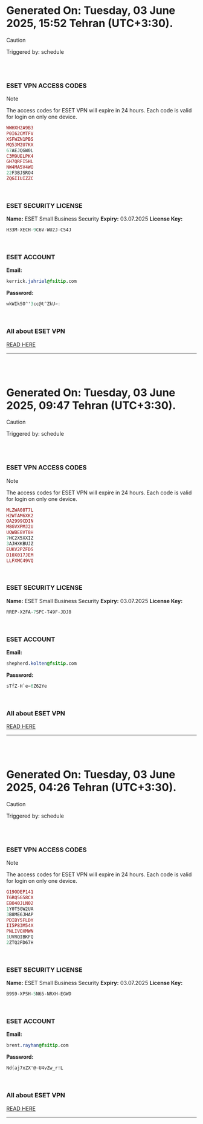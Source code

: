 # Generated On: Tuesday, 03 June 2025, 15:52 Tehran (UTC+3:30).

> [!CAUTION]
> Triggered by: schedule

<br><br>

### ESET VPN ACCESS CODES

> [!NOTE]
> The access codes for ESET VPN will expire in 24 hours.
> Each code is valid for login on only one device.

```ruby
WWHXH2A9B3
P0I62CMTFV
XSFWZN1PBS
MQ53M2U7KX
67AEJQGW0L
C3M9UELPK4
GH7QRFI5HL
NW4MA5V4WO
22F3BJSRO4
ZQGIIUIZZC
```

<br>

### ESET SECURITY LICENSE

**Name:** ESET Small Business Security
**Expiry:** 03.07.2025
**License Key:**

```POV-Ray SDL
H33M-XECH-9C6V-WU2J-C54J
```

<br>

### ESET ACCOUNT

**Email:**

```CSS
kerrick.jahriel@fsitip.com
```

**Password:**

```POV-Ray SDL
wkWIkSO^'3cc@t^ZkU>:
```

<br>

### All about ESET VPN

[READ HERE](https://t.me/F_NiREvil/2113)

---

<br><br>

# Generated On: Tuesday, 03 June 2025, 09:47 Tehran (UTC+3:30).

> [!CAUTION]
> Triggered by: schedule

<br><br>

### ESET VPN ACCESS CODES

> [!NOTE]
> The access codes for ESET VPN will expire in 24 hours.
> Each code is valid for login on only one device.

```ruby
MLZWA08T7L
H2WTAM6XK2
OA2999CDIN
M8GVXPMJ2U
UQWBE8VT8H
7HC2X5XXIZ
3AJHXKBUJZ
EUKV2PZFDS
D10X017JEM
LLFXMC49VQ
```

<br>

### ESET SECURITY LICENSE

**Name:** ESET Small Business Security
**Expiry:** 03.07.2025
**License Key:**

```POV-Ray SDL
RREP-X2FA-7SPC-T49F-JDJ8
```

<br>

### ESET ACCOUNT

**Email:**

```CSS
shepherd.kolten@fsitip.com
```

**Password:**

```POV-Ray SDL
sTfZ-H`e=6Z62Ye
```

<br>

### All about ESET VPN

[READ HERE](https://t.me/F_NiREvil/2113)

---

<br><br>

# Generated On: Tuesday, 03 June 2025, 04:26 Tehran (UTC+3:30).

> [!CAUTION]
> Triggered by: schedule

<br><br>

### ESET VPN ACCESS CODES

> [!NOTE]
> The access codes for ESET VPN will expire in 24 hours.
> Each code is valid for login on only one device.

```ruby
G19ODEP141
T6RQ5G58CX
EBO40JLN02
1Y0T5GW2UA
3B8ME6JHAP
PDIBY5FLDY
II5P83M54X
PNLIVOXMWN
1UVRQIBKFQ
2ZTQ2FD67H
```

<br>

### ESET SECURITY LICENSE

**Name:** ESET Small Business Security
**Expiry:** 03.07.2025
**License Key:**

```POV-Ray SDL
B9S9-XPSH-5N65-NRXH-EGWD
```

<br>

### ESET ACCOUNT

**Email:**

```CSS
brent.rayhan@fsitip.com
```

**Password:**

```POV-Ray SDL
Nd{aj7xZX'@~U4vZw_r!L
```

<br>

### All about ESET VPN

[READ HERE](https://t.me/F_NiREvil/2113)

---

<br><br>

